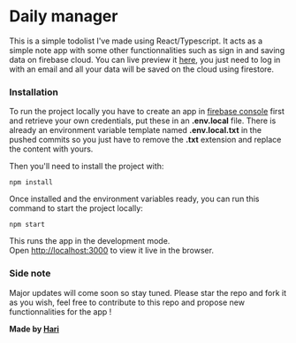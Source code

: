 # Daily manager

This is a simple todolist I've made using React/Typescript. It acts as a simple note app with some other functionnalities such as sign in and saving data on firebase cloud. You can live preview it [here](https://daily-manager.netlify.app/), you just need to log in with an email and all your data will be saved on the cloud using firestore.

### Installation

To run the project locally you have to create an app in [firebase console](https://console.firebase.google.com/) first and retrieve your own credentials, put these in an **.env.local** file. There is already an environment variable template named **.env.local.txt** in the pushed commits so you just have to remove the **.txt** extension and replace the content with yours.

Then you'll need to install the project with:

``
npm install
``

Once installed and the environment variables ready, you can run this command to start the project locally:

``
npm start
``

This runs the app in the development mode.\
Open [http://localhost:3000](http://localhost:3000) to view it live in the browser.

### Side note

Major updates will come soon so stay tuned. Please star the repo and fork it as you wish, feel free to contribute to this repo and propose new functionnalities for the app !

**Made by [Hari](https://harij.vercel.app)**

